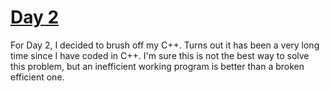 # [Day 2](https://adventofcode.com/2019/day/2)

For Day 2, I decided to brush off my C++. Turns out it has been a very long time since I have coded in C++.
I'm sure this is not the best way to solve this problem, but an inefficient working program is better than a broken 
efficient one.